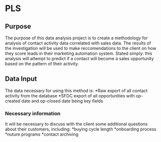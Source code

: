 # PLS

## Purpose

The purpose of this data analysis project is to create a methodology for analysis of contact activity data correlated with sales data. The results of the investigation will be used to make reccomendations to the client on how they score leads in their marketing automation system. Stated simply: this analysis will attempt to predict if a contact will become a sales opportunity based on the pattern of their activity.  

## Data Input

The data necessary for using this method is:
*Raw export of all contact activity from the database
*SFDC export of all opportunities with op-created date and op-closed date being key fields

### Necessary information
It will be necessary to discuss with the client some additional questions about their customers, including:
*buying cycle length
*onboarding process
*nuture programs
*contact archiving
